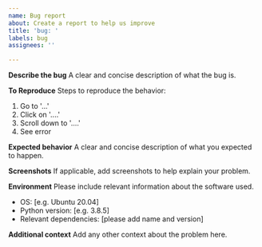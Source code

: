 ```yaml
---
name: Bug report
about: Create a report to help us improve
title: 'bug: '
labels: bug
assignees: ''

---
```


**Describe the bug**
A clear and concise description of what the bug is.

**To Reproduce**
Steps to reproduce the behavior:
1. Go to '...'
2. Click on '....'
3. Scroll down to '....'
4. See error

**Expected behavior**
A clear and concise description of what you expected to happen.

**Screenshots**
If applicable, add screenshots to help explain your problem.

**Environment**
Please include relevant information about the software used.
 - OS: [e.g. Ubuntu 20.04]
 - Python version: [e.g. 3.8.5]
 - Relevant dependencies: [please add name and version]

**Additional context**
Add any other context about the problem here.
